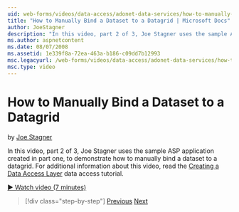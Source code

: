 ```yaml
---
uid: web-forms/videos/data-access/adonet-data-services/how-to-manually-bind-a-dataset-to-a-datagrid
title: "How to Manually Bind a Dataset to a Datagrid | Microsoft Docs"
author: JoeStagner
description: "In this video, part 2 of 3, Joe Stagner uses the sample ASP application created in part one, to demonstrate how to manually bind a dataset to a datagrid. For..."
ms.author: aspnetcontent
ms.date: 08/07/2008
ms.assetid: 1e339f8a-72ea-463a-b186-c09dd7b12993
msc.legacyurl: /web-forms/videos/data-access/adonet-data-services/how-to-manually-bind-a-dataset-to-a-datagrid
msc.type: video
---
```

How to Manually Bind a Dataset to a Datagrid
====================
by [Joe Stagner](https://github.com/JoeStagner)

In this video, part 2 of 3, Joe Stagner uses the sample ASP application created in part one, to demonstrate how to manually bind a dataset to a datagrid. For additional information about this video, read the [Creating a Data Access Layer](../../../overview/data-access/introduction/creating-a-data-access-layer-vb.md) data access tutorial.

[&#9654; Watch video (7 minutes)](https://channel9.msdn.com/Blogs/ASP-NET-Site-Videos/how-to-manually-bind-a-dataset-to-a-datagrid)

> [!div class="step-by-step"]
> [Previous](data-access-layers-in-aspnet-applications.md)
> [Next](how-to-work-with-datasets-and-filters-from-an-asp-application.md)

